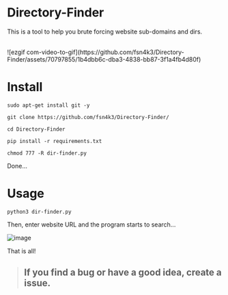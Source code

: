 # Directory-Finder
This is a tool to help you brute forcing website sub-domains and dirs.

<br />
![ezgif com-video-to-gif](https://github.com/fsn4k3/Directory-Finder/assets/70797855/1b4dbb6c-dba3-4838-bb87-3f1a4fb4d80f)



# Install
```
sudo apt-get install git -y
```

```
git clone https://github.com/fsn4k3/Directory-Finder/
```

```
cd Directory-Finder
```

```
pip install -r requirements.txt
```

```
chmod 777 -R dir-finder.py
```

Done...


# Usage

```
python3 dir-finder.py 
```
Then, enter website URL and the program starts to search...

![image](https://github.com/fsn4k3/Directory-Finder/assets/70797855/27275380-3b94-45c1-bb44-62a25d3023ea)

That is all!

> ## If you find a bug or have a good idea, create a issue.
